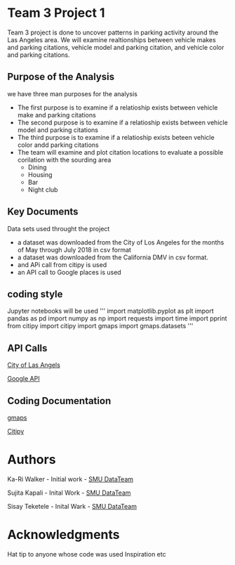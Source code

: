# Team 3 Project 1

Team 3 project is done to uncover patterns in parking activity around the Las Angeles area. We will examine realtionships between vehicle makes and parking citations, vehicle model and parking citation, and vehicle color and parking citations.

## Purpose of the Analysis

we have three man purposes for the analysis

* The first purpose is to examine if a relatioship exists between vehicle make and parking citations
* The second purpose is to examine if a relatioship exists between vehicle model and parking citations
* The third purpose is to examine if a relatioship exists beteen vehicle color andd parking citations
* The team will examine and plot citation locations to evaluate a possible corilation with the sourding area
    * Dining
    * Housing
    * Bar
    * Night club

## Key Documents

Data sets used throught the project

* a dataset was downloaded from the City of Los Angeles for the months of May through July 2018 in csv format
* a dataset was downloaded from the California DMV in csv format.
* and APi call from citipy is used
* an API call to Google places is used

## coding style

Jupyter notebooks will be used
'''
import matplotlib.pyplot as plt
import pandas as pd
import numpy as np
import requests
import time
import pprint
from citipy import citipy
import gmaps
import gmaps.datasets
'''
## API Calls

[City of Las Angels](https://data.lacity.org/resource/8yfh-4gug.json)

[Google API](https://developers.google.com/places/web-service/search)

## Coding Documentation
[gmaps](https://jupyter-gmaps.readthedocs.io/en/latest/tutorial.html)

[Citipy](https://github.com/wingchen/citipy)

# Authors

Ka-Ri Walker - Initial work - [SMU DataTeam](https://github.com/ButtonWalker)

Sujita Kapali - Inital Work - [SMU DataTeam](https://github.com/SujiKap)

Sisay Teketele - Inital Wark - [SMU DataTeam](https://github.com/sisayyt)

# Acknowledgments

Hat tip to anyone whose code was used
Inspiration
etc
